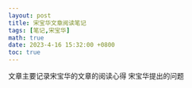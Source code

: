 ```yaml
---
layout: post
title: 宋宝华文章阅读笔记
tags: [笔记,宋宝华]
math: true
date: 2023-4-16 15:32:00 +0800
toc: true
---
```

文章主要记录宋宝华的文章的阅读心得
宋宝华提出的问题
